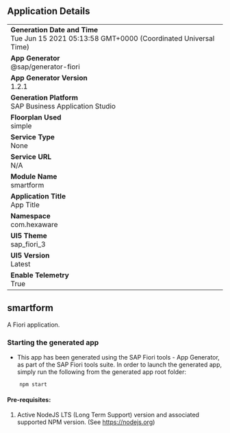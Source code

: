 ## Application Details
|               |
| ------------- |
|**Generation Date and Time**<br>Tue Jun 15 2021 05:13:58 GMT+0000 (Coordinated Universal Time)|
|**App Generator**<br>@sap/generator-fiori|
|**App Generator Version**<br>1.2.1|
|**Generation Platform**<br>SAP Business Application Studio|
|**Floorplan Used**<br>simple|
|**Service Type**<br>None|
|**Service URL**<br>N/A
|**Module Name**<br>smartform|
|**Application Title**<br>App Title|
|**Namespace**<br>com.hexaware|
|**UI5 Theme**<br>sap_fiori_3|
|**UI5 Version**<br>Latest|
|**Enable Telemetry**<br>True|

## smartform

A Fiori application.

### Starting the generated app

-   This app has been generated using the SAP Fiori tools - App Generator, as part of the SAP Fiori tools suite.  In order to launch the generated app, simply run the following from the generated app root folder:

```
    npm start
```

#### Pre-requisites:

1. Active NodeJS LTS (Long Term Support) version and associated supported NPM version.  (See https://nodejs.org)


